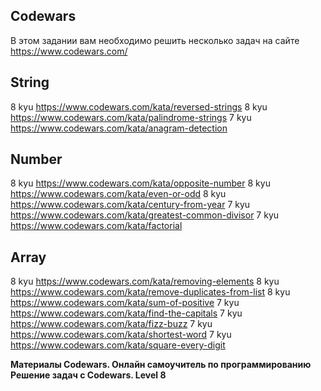 ## Codewars
В этом задании вам необходимо решить несколько задач на сайте https://www.codewars.com/

## String
8 kyu https://www.codewars.com/kata/reversed-strings
8 kyu https://www.codewars.com/kata/palindrome-strings
7 kyu https://www.codewars.com/kata/anagram-detection
## Number
8 kyu https://www.codewars.com/kata/opposite-number
8 kyu https://www.codewars.com/kata/even-or-odd
8 kyu https://www.codewars.com/kata/century-from-year
7 kyu https://www.codewars.com/kata/greatest-common-divisor
7 kyu https://www.codewars.com/kata/factorial
## Array
8 kyu https://www.codewars.com/kata/removing-elements
8 kyu https://www.codewars.com/kata/remove-duplicates-from-list
8 kyu https://www.codewars.com/kata/sum-of-positive
7 kyu https://www.codewars.com/kata/find-the-capitals
7 kyu https://www.codewars.com/kata/fizz-buzz
7 kyu https://www.codewars.com/kata/shortest-word
7 kyu https://www.codewars.com/kata/square-every-digit

**Материалы
Codewars. Онлайн самоучитель по программированию
Решение задач с Codewars. Level 8**
